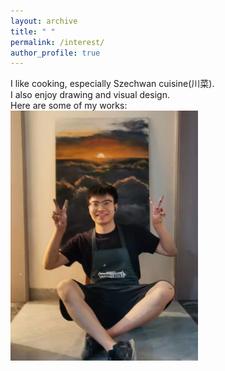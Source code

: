 ```yaml
---
layout: archive
title: " "
permalink: /interest/
author_profile: true
---
```


I like cooking, especially Szechwan cuisine(川菜). <br>
I also enjoy drawing and visual design.<br>
Here are some of my works:<br>
<img width = '300' src='/images/artworks/01.jpg'>
